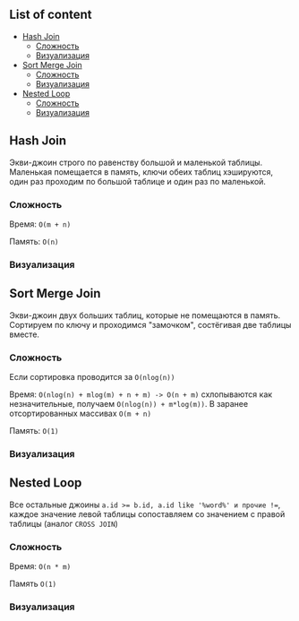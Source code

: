 ## List of content
- [Hash Join](https://github.com/tabarincev/de-roadmap/blob/main/concepts/sql/PhysicalJoins.md#hash-join)
  - [Сложность](https://github.com/tabarincev/de-roadmap/blob/main/concepts/sql/PhysicalJoins.md#сложность)
  - [Визуализация](https://github.com/tabarincev/de-roadmap/blob/main/concepts/sql/PhysicalJoins.md#визуализация)
- [Sort Merge Join](https://github.com/tabarincev/de-roadmap/blob/main/concepts/sql/PhysicalJoins.md#sort-merge-join)
  - [Сложность](https://github.com/tabarincev/de-roadmap/blob/main/concepts/sql/PhysicalJoins.md#сложность-1)
  - [Визуализация](https://github.com/tabarincev/de-roadmap/blob/main/concepts/sql/PhysicalJoins.md#визуализация-1)
- [Nested Loop](https://github.com/tabarincev/de-roadmap/blob/main/concepts/sql/PhysicalJoins.md#nested-loop)
  - [Сложность](https://github.com/tabarincev/de-roadmap/blob/main/concepts/sql/PhysicalJoins.md#сложность-2)
  - [Визуализация](https://github.com/tabarincev/de-roadmap/blob/main/concepts/sql/PhysicalJoins.md#визуализация-2)

## Hash Join
Экви-джоин строго по равенству большой и маленькой таблицы. Маленькая помещается в память, ключи обеих таблиц хэшируются, один раз проходим по большой таблице и один раз по маленькой.
### Сложность
Время: ```O(m + n)```

Память: ```O(n)```
### Визуализация

## Sort Merge Join
Экви-джоин двух больших таблиц, которые не помещаются в память. Сортируем по ключу и проходимся "замочком", состёгивая две таблицы вместе.
### Сложность
Если сортировка проводится за ```O(nlog(n))```

Время: ```O(nlog(n) + mlog(m) + n + m) -> O(n + m)``` схлопываются как незначительные, получаем ```O(nlog(n)) + m*log(m))```. В заранее отсортированных массивах ```O(m + n)```

Память: ```O(1)```
### Визуализация

## Nested Loop
Все остальные джоины ```a.id >= b.id, a.id like '%word%' и прочие !=```, каждое значение левой таблицы сопоставляем со значением с правой таблицы (аналог ```CROSS JOIN```)
### Сложность
Время: ```O(n * m)```

Память ```O(1)```

### Визуализация
